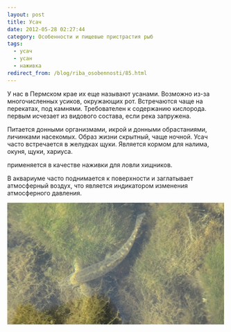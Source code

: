 ```yaml
---
layout: post
title: Усач
date: 2012-05-28 02:27:44
category: Особенности и пищевые пристрастия рыб
tags:
  - усач
  - усан
  - наживка
redirect_from: /blog/riba_osobennosti/85.html
---
```

У нас в Пермском крае их еще называют усанами. Возможно из-за
многочисленных усиков, окружающих рот. Встречаются чаще на перекатах,
под камнями. Требователен к содержанию кислорода. первым исчезает из
видового состава, если река запружена.

Питается донными организмами, икрой и донными обрастаниями, личинками
насекомых. Образ жизни скрытный, чаще ночной. Усач часто встречается в
желудках щуки. Является кормом для налима, окуня, щуки, хариуса.

применяется в качестве наживки для ловли хищников.

В аквариуме часто поднимается к поверхности и заглатывает атмосферный
воздух, что является индикатором изменения атмосферного давления.

![](/uploads/images/00/00/01/2012/08/05/e4d06f.jpg)

